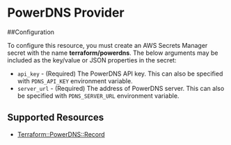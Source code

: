 # PowerDNS Provider

##Configuration

To configure this resource, you must create an AWS Secrets Manager secret with the name **terraform/powerdns**. The below arguments may be included as the key/value or JSON properties in the secret:

* `api_key` - (Required) The PowerDNS API key. This can also be specified with `PDNS_API_KEY` environment variable.
* `server_url` - (Required) The address of PowerDNS server. This can also be specified with `PDNS_SERVER_URL` environment variable.


## Supported Resources

* [Terraform::PowerDNS::Record](docs/providers/powerdns/Record.md)